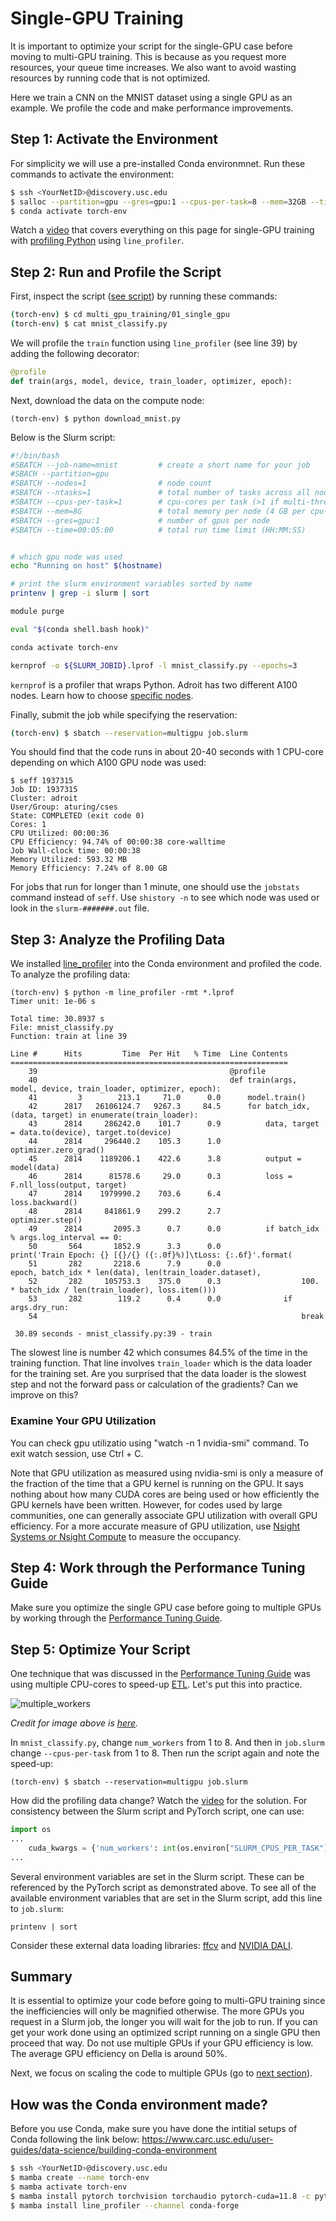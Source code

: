 # Single-GPU Training

It is important to optimize your script for the single-GPU case before moving to multi-GPU training. This is because as you request more resources, your queue time increases. We also want to avoid wasting resources by running code that is not optimized.

Here we train a CNN on the MNIST dataset using a single GPU as an example. We profile the code and make performance improvements.

## Step 1: Activate the Environment

For simplicity we will use a pre-installed Conda environmnet. Run these commands to activate the environment:

```bash
$ ssh <YourNetID>@discovery.usc.edu
$ salloc --partition=gpu --gres=gpu:1 --cpus-per-task=8 --mem=32GB --time=1:00:00 
$ conda activate torch-env
```

Watch a [video](https://www.youtube.com/watch?v=wqTgM-Wq4YY&t=296s) that covers everything on this page for single-GPU training with [profiling Python](https://researchcomputing.princeton.edu/python-profiling) using `line_profiler`.

## Step 2: Run and Profile the Script

First, inspect the script ([see script](mnist_classify.py)) by running these commands:

```bash
(torch-env) $ cd multi_gpu_training/01_single_gpu
(torch-env) $ cat mnist_classify.py
```

We will profile the `train` function using `line_profiler` (see line 39) by adding the following decorator:

```python
@profile
def train(args, model, device, train_loader, optimizer, epoch):
```

Next, download the data on the compute node:

```
(torch-env) $ python download_mnist.py
```

Below is the Slurm script:

```bash
#!/bin/bash
#SBATCH --job-name=mnist         # create a short name for your job
#SBACH --partition=gpu
#SBATCH --nodes=1                # node count
#SBATCH --ntasks=1               # total number of tasks across all nodes
#SBATCH --cpus-per-task=1        # cpu-cores per task (>1 if multi-threaded tasks)
#SBATCH --mem=8G                 # total memory per node (4 GB per cpu-core is default)
#SBATCH --gres=gpu:1             # number of gpus per node
#SBATCH --time=00:05:00          # total run time limit (HH:MM:SS)


# which gpu node was used
echo "Running on host" $(hostname)

# print the slurm environment variables sorted by name
printenv | grep -i slurm | sort

module purge

eval "$(conda shell.bash hook)"

conda activate torch-env

kernprof -o ${SLURM_JOBID}.lprof -l mnist_classify.py --epochs=3
```

`kernprof` is a profiler that wraps Python. Adroit has two different A100 nodes. Learn how to choose [specific nodes](https://researchcomputing.princeton.edu/systems/adroit#gpus).

Finally, submit the job while specifying the reservation:

```bash
(torch-env) $ sbatch --reservation=multigpu job.slurm
```

You should find that the code runs in about 20-40 seconds with 1 CPU-core depending on which A100 GPU node was used:

```
$ seff 1937315
Job ID: 1937315
Cluster: adroit
User/Group: aturing/cses
State: COMPLETED (exit code 0)
Cores: 1
CPU Utilized: 00:00:36
CPU Efficiency: 94.74% of 00:00:38 core-walltime
Job Wall-clock time: 00:00:38
Memory Utilized: 593.32 MB
Memory Efficiency: 7.24% of 8.00 GB
```

For jobs that run for longer than 1 minute, one should use the `jobstats` command instead of `seff`. Use `shistory -n` to see which node was used or look in the `slurm-#######.out` file.


## Step 3: Analyze the Profiling Data

We installed [line_profiler](https://researchcomputing.princeton.edu/python-profiling) into the Conda environment and profiled the code. To analyze the profiling data:

```
(torch-env) $ python -m line_profiler -rmt *.lprof 
Timer unit: 1e-06 s

Total time: 30.8937 s
File: mnist_classify.py
Function: train at line 39

Line #      Hits         Time  Per Hit   % Time  Line Contents
==============================================================
    39                                           @profile
    40                                           def train(args, model, device, train_loader, optimizer, epoch):
    41         3        213.1     71.0      0.0      model.train()
    42      2817   26106124.7   9267.3     84.5      for batch_idx, (data, target) in enumerate(train_loader):
    43      2814     286242.0    101.7      0.9          data, target = data.to(device), target.to(device)
    44      2814     296440.2    105.3      1.0          optimizer.zero_grad()
    45      2814    1189206.1    422.6      3.8          output = model(data)
    46      2814      81578.6     29.0      0.3          loss = F.nll_loss(output, target)
    47      2814    1979990.2    703.6      6.4          loss.backward()
    48      2814     841861.9    299.2      2.7          optimizer.step()
    49      2814       2095.3      0.7      0.0          if batch_idx % args.log_interval == 0:
    50       564       1852.9      3.3      0.0              print('Train Epoch: {} [{}/{} ({:.0f}%)]\tLoss: {:.6f}'.format(
    51       282       2218.6      7.9      0.0                  epoch, batch_idx * len(data), len(train_loader.dataset),
    52       282     105753.3    375.0      0.3                  100. * batch_idx / len(train_loader), loss.item()))
    53       282        119.2      0.4      0.0              if args.dry_run:
    54                                                           break

 30.89 seconds - mnist_classify.py:39 - train
```

The slowest line is number 42 which consumes 84.5% of the time in the training function. That line involves `train_loader` which is the data loader for the training set. Are you surprised that the data loader is the slowest step and not the forward pass or calculation of the gradients? Can we improve on this?

### Examine Your GPU Utilization

You can check gpu utilizatio using "watch -n 1 nvidia-smi" command. To exit watch session, use Ctrl + C. 

Note that GPU utilization as measured using nvidia-smi is only a measure of the fraction of the time that a GPU kernel is running on the GPU. It says nothing about how many CUDA cores are being used or how efficiently the GPU kernels have been written. However, for codes used by large communities, one can generally associate GPU utilization with overall GPU efficiency. For a more accurate measure of GPU utilization, use [Nsight Systems or Nsight Compute](https://researchcomputing.princeton.edu/support/knowledge-base/gpu-computing#profiling) to measure the occupancy.

## Step 4: Work through the Performance Tuning Guide

Make sure you optimize the single GPU case before going to multiple GPUs by working through the [Performance Tuning Guide](https://pytorch.org/tutorials/recipes/recipes/tuning_guide.html).

## Step 5: Optimize Your Script

One technique that was discussed in the [Performance Tuning Guide](https://pytorch.org/tutorials/recipes/recipes/tuning_guide.html) was using multiple CPU-cores to speed-up [ETL](https://en.wikipedia.org/wiki/Extract,_transform,_load). Let's put this into practice.

![multiple_workers](https://www.telesens.co/wp-content/uploads/2019/04/img_5ca4eff975d80.png)

*Credit for image above is [here](https://www.telesens.co/2019/04/04/distributed-data-parallel-training-using-pytorch-on-aws/).*

In `mnist_classify.py`, change `num_workers` from 1 to 8. And then in `job.slurm` change `--cpus-per-task` from 1 to 8. Then run the script again and note the speed-up:

```
(torch-env) $ sbatch --reservation=multigpu job.slurm
```

How did the profiling data change? Watch the [video](https://www.youtube.com/watch?v=wqTgM-Wq4YY&t=296s) for the solution. For consistency between the Slurm script and PyTorch script, one can use:

```python
import os
...
    cuda_kwargs = {'num_workers': int(os.environ["SLURM_CPUS_PER_TASK"]),
...
```

Several environment variables are set in the Slurm script. These can be referenced by the PyTorch script as demonstrated above. To see all of the available environment variables that are set in the Slurm script, add this line to `job.slurm`:

```
printenv | sort
```

Consider these external data loading libraries: [ffcv](https://github.com/libffcv/ffcv) and [NVIDIA DALI](https://developer.nvidia.com/dali).

## Summary

It is essential to optimize your code before going to multi-GPU training since the inefficiencies will only be magnified otherwise. The more GPUs you request in a Slurm job, the longer you will wait for the job to run. If you can get your work done using an optimized script running on a single GPU then proceed that way. Do not use multiple GPUs if your GPU efficiency is low. The average GPU efficiency on Della is around 50%.

Next, we focus on scaling the code to multiple GPUs (go to [next section](../02_pytorch_ddp)).

## How was the Conda environment made?
Before you use Conda, make sure you have done the intitial setups of Conda following the link below: https://www.carc.usc.edu/user-guides/data-science/building-conda-environment
```bash
$ ssh <YourNetID>@discovery.usc.edu
$ mamba create --name torch-env
$ mamba activate torch-env
$ mamba install pytorch torchvision torchaudio pytorch-cuda=11.8 -c pytorch -c nvidia
$ mamba install line_profiler --channel conda-forge
```
